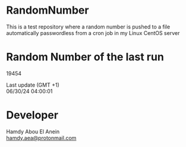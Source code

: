 # RandomNumber    
This is a test repository where a random number is pushed to a file automatically passwordless from a cron job in my Linux CentOS server    
# Random Number of the last run   
19454
      
Last update (GMT +1)    
06/30/24 04:00:01
# Developer    
Hamdy Abou El Anein   
hamdy.aea@protonmail.com
